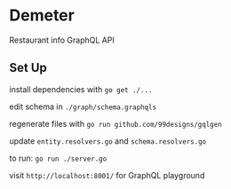 # Demeter
Restaurant info GraphQL API

## Set Up
install dependencies with `go get ./...`

edit schema in `./graph/schema.graphqls`

regenerate files with `go run github.com/99designs/gqlgen`

update `entity.resolvers.go` and `schema.resolvers.go`

to run: `go run ./server.go`

visit `http://localhost:8001/` for GraphQL playground
